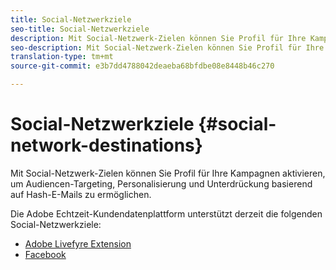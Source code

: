 ```yaml
---
title: Social-Netzwerkziele
seo-title: Social-Netzwerkziele
description: Mit Social-Netzwerk-Zielen können Sie Profil für Ihre Kampagnen aktivieren, um Audiencen-Targeting, Personalisierung und Unterdrückung basierend auf Hash-E-Mails zu ermöglichen.
seo-description: Mit Social-Netzwerk-Zielen können Sie Profil für Ihre Kampagnen aktivieren, um Audiencen-Targeting, Personalisierung und Unterdrückung basierend auf Hash-E-Mails zu ermöglichen.
translation-type: tm+mt
source-git-commit: e3b7dd4788042deaeba68bfdbe08e8448b46c270

---
```



# Social-Netzwerkziele {#social-network-destinations}

Mit Social-Netzwerk-Zielen können Sie Profil für Ihre Kampagnen aktivieren, um Audiencen-Targeting, Personalisierung und Unterdrückung basierend auf Hash-E-Mails zu ermöglichen.

Die Adobe Echtzeit-Kundendatenplattform unterstützt derzeit die folgenden Social-Netzwerkziele:

* [Adobe Livefyre Extension](/help/rtcdp/destinations/adobe-livefyre-extension.md)
* [Facebook](/help/rtcdp/destinations/facebook-destination.md)